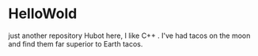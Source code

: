 # HelloWold
just another repository
Hubot here, I like C++ .
I've had tacos on the moon and find them far superior to Earth tacos.

